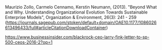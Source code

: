 

Maurizio Zollo, Carmelo Cennamo, Kerstin Neumann, (2013). "Beyond What and Why. Understanding Organizational Evolution Towards Sustainable Enterprise Models", Organization & Environment, 26(3): 241 - 259 (https://journals.sagepub.com/stoken/default+domain/OAE10.1177/1086026613496433/full#articleCitationDownloadContainer)


https://www.businessinsider.com/blackrock-ceo-larry-fink-letter-to-sp-500-ceos-2016-2?op=1

